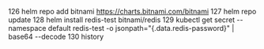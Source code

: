 126  helm repo add bitnami https://charts.bitnami.com/bitnami
  127  helm repo update
  128  helm install redis-test bitnami/redis
  129  kubectl get secret --namespace default redis-test -o jsonpath="{.data.redis-password}" | base64 --decode
  130  history 
